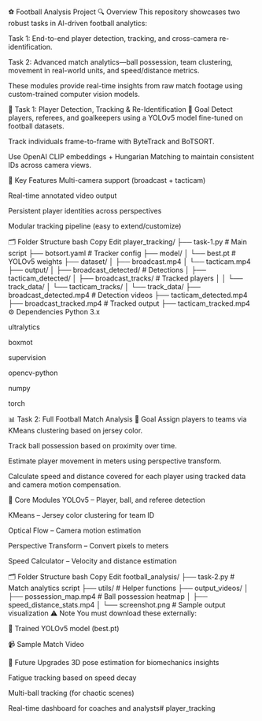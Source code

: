 ⚽ Football Analysis Project
🔍 Overview
This repository showcases two robust tasks in AI-driven football analytics:

Task 1: End-to-end player detection, tracking, and cross-camera re-identification.

Task 2: Advanced match analytics—ball possession, team clustering, movement in real-world units, and speed/distance metrics.

These modules provide real-time insights from raw match footage using custom-trained computer vision models.

🧠 Task 1: Player Detection, Tracking & Re-Identification
🎯 Goal
Detect players, referees, and goalkeepers using a YOLOv5 model fine-tuned on football datasets.

Track individuals frame-to-frame with ByteTrack and BoTSORT.

Use OpenAI CLIP embeddings + Hungarian Matching to maintain consistent IDs across camera views.

🚀 Key Features
Multi-camera support (broadcast + tacticam)

Real-time annotated video output

Persistent player identities across perspectives

Modular tracking pipeline (easy to extend/customize)

🗂️ Folder Structure
bash
Copy
Edit
player_tracking/
├── task-1.py                  # Main script
├── botsort.yaml               # Tracker config
├── model/
│   └── best.pt                # YOLOv5 weights
├── dataset/
│   ├── broadcast.mp4
│   └── tacticam.mp4
├── output/
│   ├── broadcast_detected/    # Detections
│   ├── tacticam_detected/
│   ├── broadcast_tracks/      # Tracked players
│   │   └── track_data/
│   └── tacticam_tracks/
│       └── track_data/
├── broadcast_detected.mp4     # Detection videos
├── tacticam_detected.mp4
├── broadcast_tracked.mp4      # Tracked output
├── tacticam_tracked.mp4
⚙️ Dependencies
Python 3.x

ultralytics

boxmot

supervision

opencv-python

numpy

torch

📊 Task 2: Full Football Match Analysis
🎯 Goal
Assign players to teams via KMeans clustering based on jersey color.

Track ball possession based on proximity over time.

Estimate player movement in meters using perspective transform.

Calculate speed and distance covered for each player using tracked data and camera motion compensation.

🧩 Core Modules
YOLOv5 – Player, ball, and referee detection

KMeans – Jersey color clustering for team ID

Optical Flow – Camera motion estimation

Perspective Transform – Convert pixels to meters

Speed Calculator – Velocity and distance estimation

🗂️ Folder Structure
bash
Copy
Edit
football_analysis/
├── task-2.py                  # Match analytics script
├── utils/                     # Helper functions
├── output_videos/
│   ├── possession_map.mp4     # Ball possession heatmap
│   ├── speed_distance_stats.mp4
│   └── screenshot.png         # Sample output visualization
⚠️ Note
You must download these externally:

🔗 Trained YOLOv5 model (best.pt)

📹 Sample Match Video

🔮 Future Upgrades
3D pose estimation for biomechanics insights

Fatigue tracking based on speed decay

Multi-ball tracking (for chaotic scenes)

Real-time dashboard for coaches and analysts#   p l a y e r _ t r a c k i n g  
 